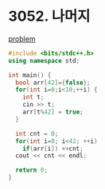 # 3052. 나머지

[problem](https://www.acmicpc.net/problem/3052)

```cpp
#include <bits/stdc++.h> 
using namespace std;

int main() {
  bool arr[42]={false};
  for(int i=0;i<10;++i) {
    int t; 
	cin >> t;
    arr[t%42] = true;
  }

  int cnt = 0;
  for(int i=0; i<42; ++i)
    if(arr[i]) ++cnt;
  cout << cnt << endl;

  return 0;
}
```

